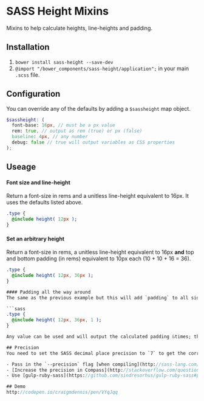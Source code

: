 # SASS Height Mixins
Mixins to help calculate heights, line-heights and padding.

## Installation

1. `bower install sass-height --save-dev`
2. `@import "/bower_components/sass-height/application";` in your main `.scss` file.

## Configuration
You can override any of the defaults by adding a `$sassheight` map object.

```scss
$sassheight: (
  font-base: 16px, // must be a px value
  rem: true, // output as rem (true) or px (false)
  baseline: 4px, // any number
  debug: false // true will output variables as CSS properties
);
```

## Useage

#### Font size and line-height
Return a font-size in rems and a unitless line-height equivalent to 16px. It uses the defaults listed above.

```sass
.type {
  @include height( 12px );
}
```

#### Set an arbitrary height
Return a font-size in rems, a unitless line-height equivalent to 16px **and** top and bottom padding (in rems) equivalent to 10px each (10 + 10 + 16 = 36).

```sass
.type {
  @include height( 12px, 36px );
}

#### Padding all the way around
The same as the previous example but this will add `padding` to all sides rather than just `padding-top:` and `padding-bottom`.

```sass
.type {
  @include height( 12px, 36px, 1 );
}

Any value can be used and will output the calculated padding &times; the multiplier supplied.

## Precision
You need to set the SASS decimal place precision to `7` to get the correct rounding in all browsers.

- Pass in the `--precision` flag [when compiling](http://sass-lang.com/documentation/file.SASS_CHANGELOG.html#318)
- [Increase the precision in Compass](http://stackoverflow.com/questions/7672473/sass-and-rounding-down-numbers-can-this-be-configured)
- Use [gulp-ruby-sass](https://github.com/sindresorhus/gulp-ruby-sass#precision) and specify `7` as the precision option

## Demo
http://codepen.io/craigmdennis/pen/VYqJqq